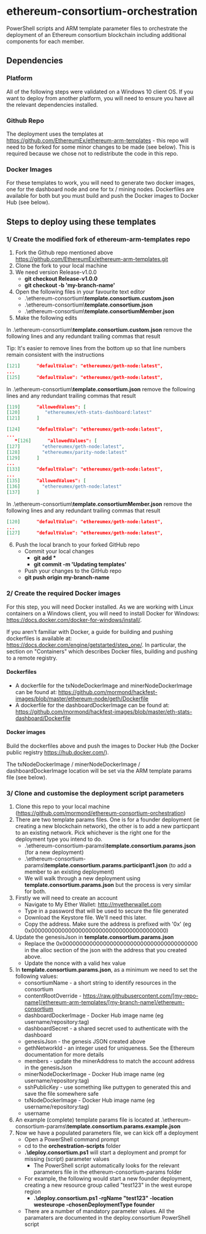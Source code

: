 # ethereum-consortium-orchestration
PowerShell scripts and ARM template parameter files to orchestrate the deployment of an Ethereum consortium blockchain including additional components for each member.

## Dependencies

### Platform
All of the following steps were validated on a Windows 10 client OS. If you want to deploy from another platform, you will need to ensure you have all the relevant dependencies installed.

### Github Repo
The deployment uses the templates at https://github.com/EthereumEx/ethereum-arm-templates - this repo will need to be forked for some minor changes to be made (see below). This is required because we chose not to redistribute the code in this repo.

### Docker Images
For these templates to work, you will need to generate two docker images, one for the dashboard node and one for tx / mining nodes. Dockerfiles are available for both but you must build and push the Docker images to Docker Hub (see below).

## Steps to deploy using these templates

### 1/ Create the modified fork of ethereum-arm-templates repo

1. Fork the Github repo mentioned above https://github.com/EthereumEx/ethereum-arm-templates.git 
2. Clone the fork to your local machine
3. We need version Release-v1.0.0
    * __git checkout Release-v1.0.0__
    * __git checkout -b 'my-branch-name'__
4. Open the following files in your favourite text editor
    * .\\ethereum-consortium\\__template.consortium.custom.json__
    * .\\ethereum-consortium\\__template.consortium.json__
    * .\\ethereum-consortium\\__template.consortiumMember.json__
5. Make the following edits

In .\\ethereum-consortium\\__template.consortium.custom.json__ remove the following lines and any redundant trailing commas that result 

Tip: It's easier to remove lines from the bottom up so that line numbers remain consistent with the instructions

```json
[121]      "defaultValue": "ethereumex/geth-node:latest",
...
[125]      "defaultValue": "ethereumex/geth-node:latest",
```

In .\\ethereum-consortium\\__template.consortium.json__ remove the following lines and any redundant trailing commas that result 

```json
[119]      "allowedValues": [
[120]         "ethereumex/eth-stats-dashboard:latest"
[121]      ]
```
```json
[124]      "defaultValue": "ethereumex/geth-node:latest",
...
   *[126]      "allowedValues": [
[127]        "ethereumex/geth-node:latest",
[128]        "ethereumex/parity-node:latest"
[129]      ]
...
[133]      "defaultValue": "ethereumex/geth-node:latest",
...
[135]      "allowedValues": [
[136]        "ethereumex/geth-node:latest"
[137]      ]	  
```

In .\\ethereum-consortium\\__template.consortiumMember.json__ remove the following lines and any redundant trailing commas that result 

```json
[120]      "defaultValue": "ethereumex/geth-node:latest",
...
[127]      "defaultValue": "ethereumex/geth-node:latest",	  
```

6. Push the local branch to your forked GitHub repo
   * Commit your local changes
      * __git add \*__
      * __git commit -m 'Updating templates'__
   * Push your changes to the GitHub repo
   * __git push origin my-branch-name__ 

### 2/ Create the required Docker images
For this step, you will need Docker installed. As we are working with Linux containers on a Windows client, you will need to install Docker for Windows: https://docs.docker.com/docker-for-windows/install/.

If you aren't familiar with Docker, a guide for building and pushing dockerfiles is available at: https://docs.docker.com/engine/getstarted/step_one/. In particular, the section on "Containers" which describes Docker files, building and pushing to a remote registry.
#### Dockerfiles
* A dockerfile for the txNodeDockerImage and minerNodeDockerImage can be found at: 
https://github.com/mormond/hackfest-images/blob/master/ethereum-node/geth/Dockerfile  
* A dockerfile for the dashboardDockerImage can be found at:     
https://github.com/mormond/hackfest-images/blob/master/eth-stats-dashboard/Dockerfile 

#### Docker images
Build the dockerfiles above and push the images to Docker Hub (the Docker public registry https://hub.docker.com/).

The txNodeDockerImage / minerNodeDockerImage / dashboardDockerImage location will be set via the ARM template params file (see below).

### 3/ Clone and customise the deployment script parameters
1. Clone this repo to your local machine (https://github.com/mormond/ethereum-consortium-orchestration)
2. There are two template params files. One is for a founder deployment (ie creating a new blockchain network), the other is to add a new particpant to an existing network. Pick whichever is the right one for the deployment type you intend to do. 
   * .\\ethereum-consortium-params\\__template.consortium.params.json__ (for a new deployment)
   * .\\ethereum-consortium-params\\__template.consortium.params.participant1.json__ (to add a member to an existing deployment)
   * We will walk through a new deployment using __template.consortium.params.json__ but the process is very similar for both.
3. Firstly we will need to create an account
   * Navigate to My Ether Wallet: http://myetherwallet.com
   * Type in a password that will be used to secure the file generated
   * Download the Keystore file. We'll need this later.
   * Copy the address. Make sure the address is prefixed with '0x' (eg 0x0000000000000000000000000000000000000000)
4. Update the genesisJson in __template.consortium.params.json__
    * Replace the 0x0000000000000000000000000000000000000000 in the alloc section of the json with the address that you created above.
    * Update the nonce with a valid hex value
5. In __template.consortium.params.json__, as a minimum we need to set the following values:
   * consortiumName - a short string to identify resources in the consortium
   * contentRootOverride - https://raw.githubusercontent.com/[my-repo-name]/ethereum-arm-templates/[my-branch-name]/ethereum-consortium
   * dashboardDockerImage - Docker Hub image name (eg username/repository:tag)
   * dashboardSecret - a shared secret used to authenticate with the dashboard
   * genesisJson - the genesis JSON created above
   * gethNetworkId - an integer used for uniqueness. See the Ethereum documentation for more details
   * members - update the minerAddress to match the account address in the genesisJson
   * minerNodeDockerImage - Docker Hub image name (eg username/repository:tag)
   * sshPublicKey - use something like puttygen to generated this and save the file somewhere safe
   * txNodeDockerImage - Docker Hub image name (eg username/repository:tag)
   * username
5. An example (complete) template params file is located at .\\ethereum-consortium-params\\__template.consortium.params.example.json__
6. Now we have a populated parameters file, we can kick off a deployment
   * Open a PowerShell command prompt
   * cd to the __orchestration-scripts__ folder
   * __.\\deploy.consortium.ps1__ will start a deployment and prompt for missing (script) parameter values
      * The PowerShell script automatically looks for the relevant parameters file in the ethereum-consortium-params folder
   * For example, the following would start a new founder deployment, creating a new resource group called "test123" in the west europe region
      * __.\\deploy.consortium.ps1 -rgName "test123" -location westeurope -chosenDeploymentType founder__
   * There are a number of mandatory parameter values. All the paramaters are documented in the deploy.consortium PowerShell script
